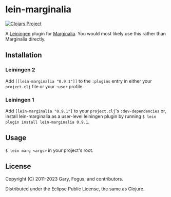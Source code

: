 # lein-marginalia

[![Clojars Project](https://img.shields.io/clojars/v/lein-marginalia.svg)](https://clojars.org/lein-marginalia)

A [Leiningen](https://leiningen.org/) plugin for [Marginalia](https://github.com/clj-commons/marginalia).  You would most likely use this rather than Marginalia directly.

## Installation

### Leiningen 2

Add `[[lein-marginalia "0.9.1"]]` to the `:plugins` entry in
either your `project.clj` file or your `:user` profile.

### Leiningen 1

Add `[lein-marginalia "0.9.1"]` to your `project.clj`'s
`:dev-dependencies` or, install lein-marginalia as a user-level
leiningen plugin by running
`$ lein plugin install lein-marginalia 0.9.1`.

## Usage

`$ lein marg <args>` in your project's root.

License
-------

Copyright (C) 2011-2023 Gary, Fogus, and contributors.

Distributed under the Eclipse Public License, the same as Clojure.
